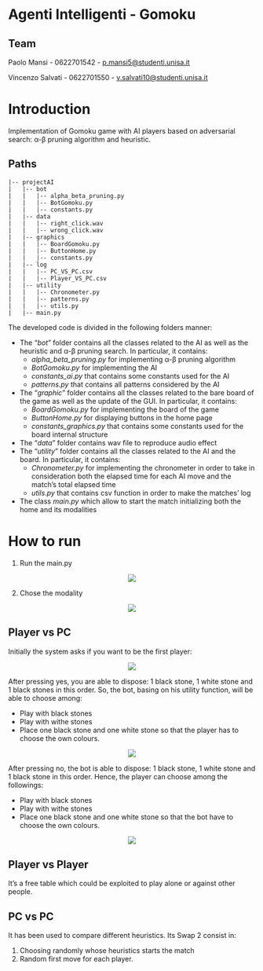 # Agenti Intelligenti - Gomoku
## Team

Paolo Mansi - 0622701542 - p.mansi5@studenti.unisa.it

Vincenzo Salvati - 0622701550 - v.salvati10@studenti.unisa.it

# Introduction

Implementation of Gomoku game with AI players based on adversarial search: α-β pruning algorithm and heuristic.

## Paths
```.
|-- projectAI
|   |-- bot
|   |   |-- alpha_beta_pruning.py
|   |   |-- BotGomoku.py
|   |   |-- constants.py
|   |-- data
|   |   |-- right_click.wav
|   |   |-- wrong_click.wav
|   |-- graphics
|   |   |-- BoardGomoku.py
|   |   |-- ButtonHome.py
|   |   |-- constants.py
|   |-- log
|   |   |-- PC_VS_PC.csv
|   |   |-- Player_VS_PC.csv
|   |-- utility
|   |   |-- Chronometer.py
|   |   |-- patterns.py
|   |   |-- utils.py
|   |-- main.py
```

The developed code is divided in the following folders manner:
- The “_bot_” folder contains all the classes related to the AI as well as the heuristic and α-β pruning search. In particular, it contains:
    - _alpha_beta_pruning.py_ for implementing α-β pruning algorithm
    - _BotGomoku.py_ for implementing the AI
    - _constants_ai.py_ that contains some constants used for the AI
    - _patterns.py_ that contains all patterns considered by the AI
-	The “_graphic_” folder contains all the classes related to the bare board of the game as well as the update of the GUI. In particular, it contains: 
    -	_BoardGomoku.py_ for implementing the board of the game
    -	_ButtonHome.py_ for displaying buttons in the home page
    -	_constants_graphics.py_ that contains some constants used for the board internal structure
-	The “_data_” folder contains wav file to reproduce audio effect
-	The “_utility_” folder contains all the classes related to the AI and the board. In particular, it contains:
    -	_Chronometer.py_ for implementing the chronometer in order to take in consideration both the elapsed time for each AI move and the match’s total elapsed time
    -	_utils.py_ that contains csv function in order to make the matches’ log
-	The class _main.py_ which allow to start the match initializing both the home and its modalities


# How to run
1.	Run the main.py

<p align="center">
  <img src="https://user-images.githubusercontent.com/75745078/173242564-2a7f98c6-fbfb-462e-8f0a-845200e78dfe.png" />
</p>

2.	Chose the modality

<p align="center">
  <img src="https://user-images.githubusercontent.com/75745078/173242570-79df3e93-f49e-4613-b366-2829b1505f5e.png" />
</p>
 
## Player vs PC
Initially the system asks if you want to be the first player:

<p align="center">
  <img src="https://user-images.githubusercontent.com/75745078/174127184-ccd1cb80-2e4b-459b-8db0-cd072c738a9e.png" />
</p>

After pressing yes, you are able to dispose: 1 black stone, 1 white stone and 1 black stones in this order. So, the bot, basing on his utility function, will be able to choose among:
-	Play with black stones
-	Play with withe stones
-	Place one black stone and one white stone so that the player has to choose the own colours.

<p align="center">
  <img src="https://user-images.githubusercontent.com/75745078/173242611-35a697cd-9de8-4c91-881c-72520772e1fc.png" />
</p>

After pressing no, the bot is able to dispose: 1 black stone, 1 white stone and 1 black stone in this order. Hence, the player can choose among the followings:
-	Play with black stones
-	Play with withe stones
-	Place one black stone and one white stone so that the bot have to choose the own colours.

<p align="center">
  <img src="https://user-images.githubusercontent.com/75745078/173242620-18b7f43d-5028-40cb-8378-520a09c9ccd5.png" />
</p>

## Player vs Player
It’s a free table which could be exploited to play alone or against other people.

## PC vs PC
It has been used to compare different heuristics.
Its Swap 2 consist in:
1.	Choosing randomly whose heuristics starts the match
2.	Random first move for each player.
